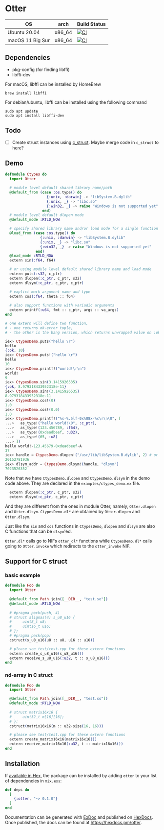 # Otter

| OS               | arch    | Build Status |
|------------------|---------|--------------|
| Ubuntu 20.04     | x86_64  | [![CI](https://github.com/cocoa-xu/otter/actions/workflows/linux-x86_64.yml/badge.svg)](https://github.com/cocoa-xu/otter/actions/workflows/linux-x86_64.yml) |
| macOS 11 Big Sur | x86_64  | [![CI](https://github.com/cocoa-xu/otter/actions/workflows/macos-x86_64.yml/badge.svg)](https://github.com/cocoa-xu/otter/actions/workflows/macos-x86_64.yml) |

## Dependencies
- pkg-config (for finding libffi)
- libffi-dev

For macOS, libffi can be installed by HomeBrew
```shell
brew install libffi
```

For debian/ubuntu, libffi can be installed using the following command
```shell
sudo apt update
sudo apt install libffi-dev
```

## Todo
- [ ] Create struct instances using [c_struct](https://github.com/cocoa-xu/c_struct). Maybe merge code in `c_struct` to
here?

## Demo
```elixir
defmodule Ctypes do
  import Otter

  # module level default shared library name/path
  @default_from (case :os.type() do
                   {:unix, :darwin} -> "libSystem.B.dylib"
                   {:unix, _} -> "libc.so"
                   {:win32, _} -> raise "Windows is not supported yet"
                 end)
  # module level default dlopen mode
  @default_mode :RTLD_NOW

  # specify shared library name and/or load mode for a single function
  @load_from (case :os.type() do
                {:unix, :darwin} -> "libSystem.B.dylib"
                {:unix, _} -> "libc.so"
                {:win32, _} -> raise "Windows is not supported yet"
              end)
  @load_mode :RTLD_NOW
  extern sin(:f64, f64)

  # or using module level default shared library name and load mode
  extern puts(:s32, c_ptr)
  extern dlopen(:c_ptr, c_ptr, s32)
  extern dlsym(:c_ptr, c_ptr, c_ptr)

  # explict mark argument name and type
  extern cos(:f64, theta :: f64)
  
  # also support functions with variadic arguments
  extern printf(:u64, fmt :: c_ptr, args :: va_args)
end

# one extern will define two function, 
# - one returns ok-error tuple, 
# - the other is the bang version, which returns unwrapped value on :ok, and raise RuntimeError on :error  

iex> CtypesDemo.puts("hello \r")
hello
{:ok, 10}
iex> CtypesDemo.puts!("hello \r")
hello
10
iex> CtypesDemo.printf!("world!\r\n")
world!
9
iex> CtypesDemo.sin(3.1415926535)
{:ok, 8.979318433952318e-11}
iex> CtypesDemo.sin!(3.1415926535)
8.979318433952318e-11
iex> CtypesDemo.cos!(0)
1.0
iex> CtypesDemo.cos!(0.0)
1.0
iex> CtypesDemo.printf!("%s-%.5lf-0x%08x-%c\r\n\0", [
...>   as_type!("hello world!\0", :c_ptr),
...>   as_type!(123.456789, :f64),
...>   as_type!(0xdeadbeef, :u32),
...>   as_type!(65, :u8)
...> ])
hello world!-123.45679-0xdeadbeef-A
37
iex> handle = CtypesDemo.dlopen!("/usr/lib/libSystem.B.dylib", 2) # or "libc.so" for Linux
20152781936
iex> dlsym_addr = CtypesDemo.dlsym!(handle, "dlsym")
7023526352
```

Note that we have `CtypesDemo.dlopen` and `CtypesDemo.dlsym` in the demo code above. They are declared in the `examples/ctypes_demo.ex`
file. 

```elixir
  extern dlopen(:c_ptr, c_ptr, s32)
  extern dlsym(:c_ptr, c_ptr, c_ptr)
```

And they are different from the ones in module Otter, namely, `Otter.dlopen` and `Otter.dlsym`. `CtypesDemo.dl*` are obtained
by `Otter.dlopen` and `Otter.dlsym`. 

Just like the `sin` and `cos` functions in `CtypesDemo`, `dlopen` and `dlsym` are also C functions that can be `dlsym`'ed.

`Otter.dl*` calls go to NIFs `otter_dl*` functions while `CtypesDemo.dl*` calls going to `Otter.invoke` which redirects to 
the `otter_invoke` NIF.

## Support for C struct
### basic example
```elixir
defmodule Foo do
  import Otter
  
  @default_from Path.join([__DIR__, "test.so"])
  @default_mode :RTLD_NOW
  
  # #pragma pack(push, 4)
  # struct alignas(4) s_u8_u16 {
  #     uint8_t u8;
  #     uint16_t u16;
  # };
  # #pragma pack(pop)
  cstruct(s_u8_u16(u8 :: u8, u16 :: u16))

  # please see test/test.cpp for these extern functions
  extern create_s_u8_u16(s_u8_u16())
  extern receive_s_u8_u16(:u32, t :: s_u8_u16())
end
```

### nd-array in C struct
```elixir
defmodule Foo do
  import Otter

  @default_from Path.join([__DIR__, "test.so"])
  @default_mode :RTLD_NOW
  
  # struct matrix16x16 {
  #     uint32_t m[16][16];
  # };
  cstruct(matrix16x16(m :: u32-size(16, 16)))

  # please see test/test.cpp for these extern functions
  extern create_matrix16x16(matrix16x16())
  extern receive_matrix16x16(:u32, t :: matrix16x16())
end
```

## Installation

If [available in Hex](https://hex.pm/docs/publish), the package can be installed
by adding `otter` to your list of dependencies in `mix.exs`:

```elixir
def deps do
  [
    {:otter, "~> 0.1.0"}
  ]
end
```

Documentation can be generated with [ExDoc](https://github.com/elixir-lang/ex_doc)
and published on [HexDocs](https://hexdocs.pm). Once published, the docs can
be found at <https://hexdocs.pm/otter>.


